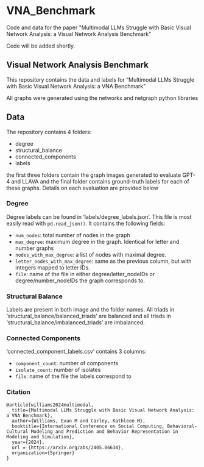 # VNA_Benchmark
Code and data for the paper "Multimodal LLMs Struggle with Basic Visual Network Analysis: a Visual Network Analysis Benchmark"

Code will be added shortly.
## Visual Network Analysis Benchmark

This repository contains the data and labels for “Multimodal LLMs Struggle with Basic Visual Network Analysis: a VNA Benchmark”

All graphs were generated using the networkx and netgraph python libraries

## Data

The repository contains 4 folders:

* degree
* structural_balance
* connected_components
* labels

the first three folders contain the graph images generated to evaluate GPT-4 and LLAVA and the final folder contains ground-truth labels for each of these graphs. Details on each evaluation are provided below

### Degree

Degree labels can be found in ‘labels/degree_labels.json’. This file is most easily read with `pd.read_json()`. It contains the following fields:

* `num_nodes`:  total number of nodes in the graph
* `max_degree`: maximum degree in the graph. Identical for letter and number graphs
* `nodes_with_max_degree`: a list of nodes with maximal degree.
* `letter_nodes_with_max_degree`: same as the previous column, but with integers mapped to letter IDs.
* `file`: name of the file in either degree/letter_nodeIDs or degree/number_nodeIDs the graph corresponds to.

### Structural Balance

Labels are present in both image and the folder names. All triads in ‘structural_balance/balanced_triads’ are balanced and all triads in ‘structural_balance/imbalanced_triads’ are imbalanced.

### Connected Components

‘connected_component_labels.csv’ contains 3 columns:

* `component_count`: number of components
* `isolate_count`: number of isolates
* `file`: name of the file the labels correspond to

### Citation

```
@article{williams2024multimodal,
  title={Multimodal LLMs Struggle with Basic Visual Network Analysis: a VNA Benchmark},
  author={Williams, Evan M and Carley, Kathleen M},
  booktitle={International Conference on Social Computing, Behavioral-Cultural Modeling and Prediction and Behavior Representation in Modeling and Simulation},
  year={2024},
  url = {https://arxiv.org/abs/2405.06634},
  organization={Springer}
}
```



